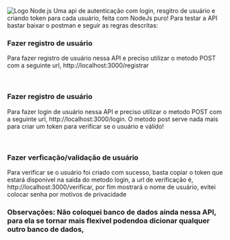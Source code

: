 <img src="https://upload.wikimedia.org/wikipedia/commons/thumb/5/59/Node.js_logo.svg/1200px-Node.js_logo.svg.png" alt="Logo Node.js" />
Uma api de autenticação com login, resgitro de usuário e criando token para cada usuário, feita com NodeJs puro!
Para testar a API bastar baixar o postman e seguir as regras descritas:

<h3>Fazer registro de usuário </h3>
<p>Para fazer registro de usuário nessa API e preciso utilizar o metodo POST com a seguinte url, http://localhost:3000/registrar </p>
<br>
<h3>Fazer registro de usuário </h3>
<p>Para fazer login de usuário nessa API e preciso utilizar o metodo POST com a seguinte url, http://localhost:3000/login.
O metodo post serve nada mais para criar um token para verificar se o usuário e válido!</p>
<br>
<h3>Fazer verficação/validação de usuário </h3>
<p>Para verificar se o usuário foi criado com sucesso, basta copiar o token que estará disponivel na saida do metodo login, a url de verificação é, http://localhost:3000/verificar, por fim mostrará o nome de usuário, evitei colocar senha por motivos de privacidade </p>

<h3> Observações: Não coloquei banco de dados ainda nessa API, para ela se tornar mais flexivel podendoa dicionar qualquer outro banco de dados,
